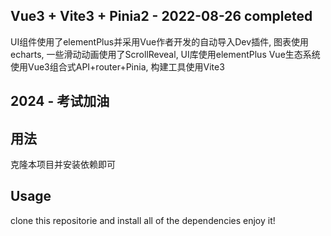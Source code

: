 ## Vue3 + Vite3 + Pinia2 - 2022-08-26 completed
UI组件使用了elementPlus并采用Vue作者开发的自动导入Dev插件, 图表使用echarts, 一些滑动动画使用了ScrollReveal, UI库使用elementPlus
Vue生态系统使用Vue3组合式API+router+Pinia, 构建工具使用Vite3

## 2024 - 考试加油
## 用法
克隆本项目并安装依赖即可

## Usage
clone this repositorie and install all of the dependencies
enjoy it!

